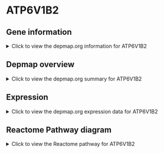 <h1>ATP6V1B2</h1>

<h2>Gene information</h2>
<details>
  <summary>Click to view the depmap.org information for ATP6V1B2</summary>
  <p><a href="https://depmap.org/portal/gene/ATP6V1B2?tab=about" target="_BLANK">Open page in a new tab...</a></p>
  <iframe src="https://depmap.org/portal/gene/ATP6V1B2?tab=about" style="border:none;width:100%;height:800px"></iframe>
</details>

<h2>Depmap overview</h2>
<details>
  <summary>Click to view the depmap.org summary for ATP6V1B2</summary>
  <p><a href="https://depmap.org/portal/gene/ATP6V1B2?tab=overview" target="_BLANK">Open page in a new tab...</a></p>
  <iframe src="https://depmap.org/portal/gene/ATP6V1B2?tab=overview" style="border:none;width:100%;height:800px"></iframe>
</details>

<h2>Expression</h2>
<details>
  <summary>Click to view the depmap.org expression data for ATP6V1B2</summary>
  <p><a href="https://depmap.org/portal/gene/ATP6V1B2?tab=characterization" target="_BLANK">Open page in a new tab...</a></p>
  <iframe src="https://depmap.org/portal/gene/ATP6V1B2?tab=characterization" style="border:none;width:100%;height:800px"></iframe>
</details>



<h2>Reactome Pathway diagram</h2>
<details>
  <summary>Click to view the Reactome pathway for ATP6V1B2</summary>
  <p><a href="https://reactome.org/PathwayBrowser/#/R-HSA-983712" target="_BLANK">Open page in a new tab...</a></p>
  <p>Ion channel transport</p>
<iframe src="https://reactome.org/PathwayBrowser/#/R-HSA-983712" style="border:none;width:100%;height:800px"></iframe>
</details>



